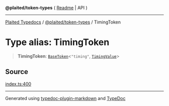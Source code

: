 **@plaited/token-types** ( [Readme](../README.md) \| API )

***

[Plaited Typedocs](../../../modules.md) / [@plaited/token-types](../modules.md) / TimingToken

# Type alias: TimingToken

> **TimingToken**: [`BaseToken`](BaseToken.md)\<`"timing"`, [`TimingValue`](TimingValue.md)\>

## Source

[index.ts:400](https://github.com/plaited/plaited/blob/0d4801d/libs/token-types/src/index.ts#L400)

***

Generated using [typedoc-plugin-markdown](https://www.npmjs.com/package/typedoc-plugin-markdown) and [TypeDoc](https://typedoc.org/)
